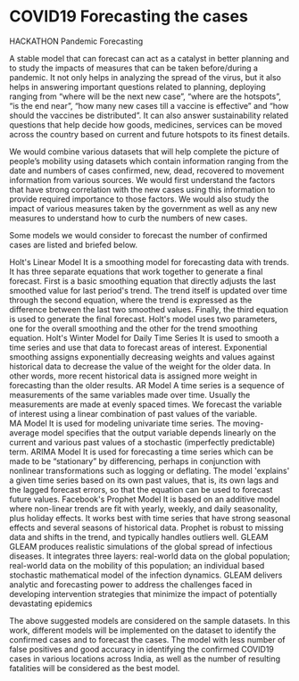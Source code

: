 # COVID19 Forecasting the cases 
HACKATHON
Pandemic Forecasting

A stable model that can forecast can act as a catalyst in better planning and to study the impacts of measures that can be taken before/during a pandemic. It not only helps in analyzing the spread of the virus, but it also helps in answering important questions related to planning, deploying ranging from “where will be the next new case”, “where are the hotspots”, “is the end near”, “how many new cases till a vaccine is effective” and “how should the vaccines be distributed”. It can also answer sustainability related questions that help decide how goods, medicines, services can be moved across the country based on current and future hotspots to its finest details.

We would combine various datasets that will help complete the picture of people’s mobility using datasets which contain information ranging from the date and numbers of cases confirmed, new, dead, recovered to movement information from various sources. We would first understand the factors that have strong correlation with the new cases using this information to provide required importance to those factors. We would also study the impact of various measures taken by the government as well as any new measures to understand how to curb the numbers of new cases.

Some models we would consider to forecast the number of confirmed cases are listed and briefed below.
 	 	 	
Holt's Linear Model
It is a smoothing model for forecasting data with trends. It has three separate equations that work together to generate a final forecast. First is a basic smoothing equation that directly adjusts the last smoothed value for last period's trend. The trend itself is updated over time through the second equation, where the trend is expressed as the difference between the last two smoothed values. Finally, the third equation is used to generate the final forecast. Holt's model uses two parameters, one for the overall smoothing and the other for the trend smoothing equation.
Holt's Winter Model for Daily Time Series
It is used to smooth a time series and use that data to forecast areas of interest. Exponential smoothing assigns exponentially decreasing weights and values against historical data to decrease the value of the weight for the older data. In other words, more recent historical data is assigned more weight in forecasting than the older results.
AR Model
A time series is a sequence of measurements of the same variables made over time. Usually the measurements are made at evenly spaced times. We forecast the variable of interest using a linear combination of past values of the variable.   
MA Model
It is used for modeling univariate time series. The moving-average model specifies that the output variable depends linearly on the current and various past values of a stochastic (imperfectly predictable) term. 
ARIMA Model
It is used for forecasting a time series which can be made to be “stationary” by differencing, perhaps in conjunction with nonlinear transformations such as logging or deflating. The model 'explains' a given time series based on its own past values, that is, its own lags and the lagged forecast errors, so that the equation can be used to forecast future values.
Facebook's Prophet Model
It is based on an additive model where non-linear trends are fit with yearly, weekly, and daily seasonality, plus holiday effects. It works best with time series that have strong seasonal effects and several seasons of historical data. Prophet is robust to missing data and shifts in the trend, and typically handles outliers well.
GLEAM
GLEAM produces realistic simulations of the global spread of infectious diseases. It integrates three layers: real-world data on the global population; real-world data on the mobility of this population; an individual based stochastic mathematical model of the infection dynamics.
GLEAM delivers analytic and forecasting power to address the challenges faced in developing intervention strategies that minimize the impact of potentially devastating epidemics




The above suggested models are considered on the sample datasets. In this work, different models will be implemented on the dataset to identify the confirmed cases and to forecast the cases. The model with less number of false positives and  good accuracy in identifying the confirmed COVID19 cases in various locations across India, as well as the number of resulting fatalities will be considered as the best model.



